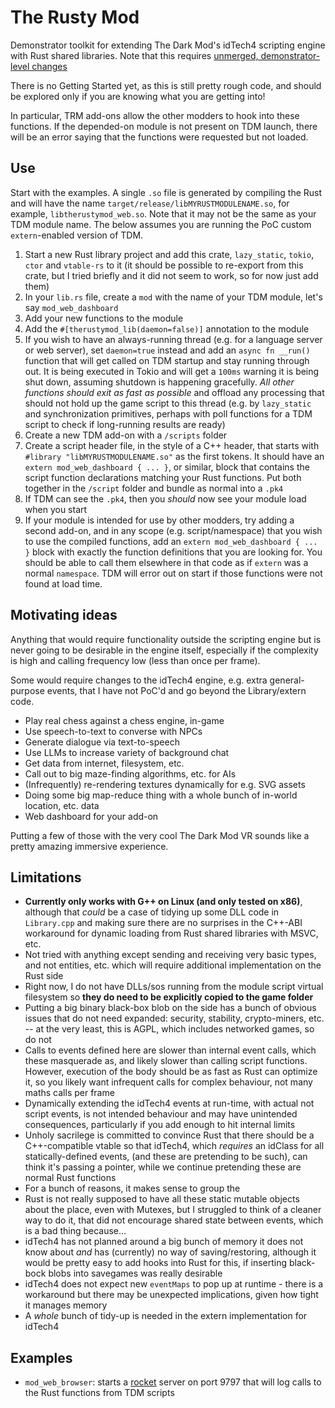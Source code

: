 # The Rusty Mod

Demonstrator toolkit for extending The Dark Mod's idTech4 scripting engine with Rust
shared libraries. Note that this requires [unmerged, demonstrator-level changes](https://github.com/philtweir/darkmod_src/pull/1)

There is no Getting Started yet, as this is still pretty rough code, and
should be explored only if you are knowing what you are getting into!

In particular, TRM add-ons allow the other modders to hook into these functions. If
the depended-on module is not present on TDM launch, there will be an error
saying that the functions were requested but not loaded.

## Use

Start with the examples. A single `.so` file is generated by compiling the Rust
and will have the name `target/release/libMYRUSTMODULENAME.so`, for example,
`libtherustymod_web.so`. Note that it may not be the same as your TDM module
name. The below assumes you are running the PoC custom `extern`-enabled version
of TDM.

1. Start a new Rust library project and add this crate, `lazy_static`, `tokio`, `ctor`
    and `vtable-rs` to it (it should be possible to re-export from this crate,
    but I tried briefly and it did not seem to work, so for now just add them)
1. In your `lib.rs` file, create a `mod` with the name of your TDM module, let's
    say `mod_web_dashboard`
1. Add your new functions to the module
1. Add the `#[therustymod_lib(daemon=false)]` annotation to the module
1. If you wish to have an always-running thread (e.g. for a language server or
    web server), set `daemon=true` instead and add an `async fn __run()` function
    that will get called on TDM startup and stay running through out. It is
    being executed in Tokio and will get a `100ms` warning it is being shut down,
    assuming shutdown is happening gracefully. _All other functions should exit
    as fast as possible_ and offload any processing that should not hold up
    the game script to this thread (e.g. by `lazy_static` and synchronization
    primitives, perhaps with poll functions for a TDM script to check if
    long-running results are ready)
1. Create a new TDM add-on with a `/scripts` folder
1. Create a script header file, in the style of a C++ header, that starts with
    `#library "libMYRUSTMODULENAME.so"` as the first tokens. It should have an
    `extern mod_web_dashboard { ... }`, or similar, block that contains the
    script function declarations matching your Rust functions. Put both together
    in the `/script` folder and bundle as normal into a `.pk4`
1. If TDM can see the `.pk4`, then you _should_ now see your module load when you start
1. If your module is intended for use by other modders, try adding a second
   add-on, and in any scope (e.g. script/namespace) that you wish to use the
   compiled functions, add an `extern mod_web_dashboard { ... }` block with exactly the
   function definitions that you are looking for. You should be able to call them elsewhere
   in that code as if `extern` was a normal `namespace`. TDM will error out on
   start if those functions were not found at load time.

## Motivating ideas

Anything that would require functionality outside the scripting engine
but is never going to be desirable in the engine itself, especially if
the complexity is high and calling frequency low (less than once per frame).

Some would require changes to the idTech4 engine, e.g. extra general-purpose events, that
I have not PoC'd and go beyond the Library/extern code.

* Play real chess against a chess engine, in-game
* Use speech-to-text to converse with NPCs
* Generate dialogue via text-to-speech
* Use LLMs to increase variety of background chat
* Get data from internet, filesystem, etc.
* Call out to big maze-finding algorithms, etc. for AIs
* (Infrequently) re-rendering textures dynamically for e.g. SVG assets
* Doing some big map-reduce thing with a whole bunch of in-world location, etc. data
* Web dashboard for your add-on

Putting a few of those with the very cool The Dark Mod VR sounds like a pretty
amazing immersive experience.

## Limitations

* **Currently only works with G++ on Linux (and only tested on x86)**, although
  that _could_ be a case of tidying up some DLL code in `Library.cpp` and making
  sure there are no surprises in the C++-ABI workaround for dynamic loading from
  Rust shared libraries with MSVC, etc.
* Not tried with anything except sending and receiving very basic types, and not
  entities, etc. which will require additional implementation on the Rust side
* Right now, I do not have DLLs/sos running from the module script virtual filesystem
  so **they do need to be explicitly copied to the game folder**
* Putting a big binary black-box blob on the side has a bunch of obvious issues
  that do not need expanded: security, stability, crypto-miners, etc. -- at the
  very least, this is AGPL, which includes networked games, so do not 
* Calls to events defined here are slower than internal event calls, which these
  masquerade as, and likely slower than calling script functions. However, execution
  of the body should be as fast as Rust can optimize it, so you likely want infrequent
  calls for complex behaviour, not many maths calls per frame
* Dynamically extending the idTech4 events at run-time, with actual not script events,
  is not intended behaviour and may have unintended consequences, particularly if you
  add enough to hit internal limits
* Unholy sacrilege is committed to convince Rust that there should be a C++-compatible
  vtable so that idTech4, which _requires_ an idClass for all statically-defined events,
  (and these are pretending to be such), can think it's passing a pointer, while
  we continue pretending these are normal Rust functions
* For a bunch of reasons, it makes sense to group the 
* Rust is not really supposed to have all these static mutable objects about the place,
  even with Mutexes, but I struggled to think of a cleaner way to do it, that did not
  encourage shared state between events, which is a bad thing because...
* idTech4 has not planned around a big bunch of memory it does not know about _and_ has
  (currently) no way of saving/restoring, although it would be pretty easy to add hooks
  into Rust for this, if inserting black-bock blobs into savegames was really desirable
* idTech4 does not expect new `eventMaps` to pop up at runtime - there is a workaround
  but there may be unexpected implications, given how tight it manages memory
* A _whole_ bunch of tidy-up is needed in the extern implementation for idTech4

## Examples

* `mod_web_browser`: starts a [rocket](https://rocket.rs/) server on port 9797 that will
  log calls to the Rust functions from TDM scripts
